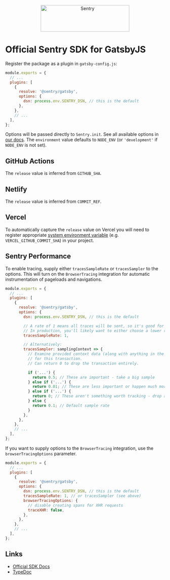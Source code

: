 <p align="center">
  <a href="https://sentry.io/?utm_source=github&utm_medium=logo" target="_blank">
    <img src="https://sentry-brand.storage.googleapis.com/sentry-wordmark-dark-280x84.png" alt="Sentry" width="280" height="84">
  </a>
</p>

# Official Sentry SDK for GatsbyJS

Register the package as a plugin in `gatsby-config.js`:

```javascript
module.exports = {
  // ...
  plugins: [
    {
      resolve: '@sentry/gatsby',
      options: {
        dsn: process.env.SENTRY_DSN, // this is the default
      },
    },
    // ...
  ],
};
```

Options will be passed directly to `Sentry.init`. See all available options in
[our docs](https://docs.sentry.io/error-reporting/configuration/?platform=javascript). The `environment` value defaults
to `NODE_ENV` (or `'development'` if `NODE_ENV` is not set).

## GitHub Actions

The `release` value is inferred from `GITHUB_SHA`.

## Netlify

The `release` value is inferred from `COMMIT_REF`.

## Vercel

To automatically capture the `release` value on Vercel you will need to register appropriate
[system environment variable](https://vercel.com/docs/v2/build-step#system-environment-variables) (e.g.
`VERCEL_GITHUB_COMMIT_SHA`) in your project.

## Sentry Performance

To enable tracing, supply either `tracesSampleRate` or `tracesSampler` to the options. This will turn on the
`BrowserTracing` integration for automatic instrumentation of pageloads and navigations.

```javascript
module.exports = {
  // ...
  plugins: [
    {
      resolve: '@sentry/gatsby',
      options: {
        dsn: process.env.SENTRY_DSN, // this is the default

        // A rate of 1 means all traces will be sent, so it's good for testing.
        // In production, you'll likely want to either choose a lower rate or use `tracesSampler` instead (see below).
        tracesSampleRate: 1,

        // Alternatively:
        tracesSampler: samplingContext => {
          // Examine provided context data (along with anything in the global namespace) to decide the sample rate
          // for this transaction.
          // Can return 0 to drop the transaction entirely.

          if ('...') {
            return 0.5; // These are important - take a big sample
          } else if ('...') {
            return 0.01; // These are less important or happen much more frequently - only take 1% of them
          } else if ('...') {
            return 0; // These aren't something worth tracking - drop all transactions like this
          } else {
            return 0.1; // Default sample rate
          }
        },
      },
    },
    // ...
  ],
};
```

If you want to supply options to the `BrowserTracing` integration, use the `browserTracingOptions` parameter.

```javascript
module.exports = {
  // ...
  plugins: [
    {
      resolve: '@sentry/gatsby',
      options: {
        dsn: process.env.SENTRY_DSN, // this is the default
        tracesSampleRate: 1, // or tracesSampler (see above)
        browserTracingOptions: {
          // disable creating spans for XHR requests
          traceXHR: false,
        },
      },
    },
    // ...
  ],
};
```

## Links

- [Official SDK Docs](https://docs.sentry.io/quickstart/)
- [TypeDoc](http://getsentry.github.io/sentry-javascript/)
